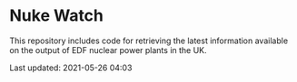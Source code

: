 # Nuke Watch

This repository includes code for retrieving the latest information available on the output of EDF nuclear power plants in the UK.

Last updated: 2021-05-26 04:03